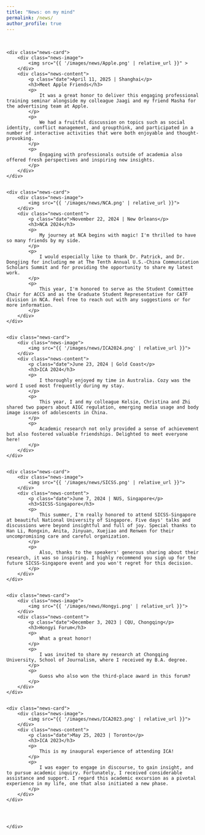 ```yaml
---
title: "News: on my mind"
permalink: /news/
author_profile: true
---
```


<style>
    /* 新闻列表容器 */
    .news-list {
        display: grid;
        grid-template-columns: 1fr;
        gap: 2rem;
        max-width: 800px; /* 卡片最大宽度，可以根据喜好调整 */
        margin: 2rem auto;
    }

    /* 新闻卡片样式 */
    .news-card {
        display: flex;
        /* --- 改动 1: 改变主轴方向，变为“上图下文” --- */
        flex-direction: column; 
        gap: 1rem; /* 图片和文字之间的垂直间距 */
        
        /* 卡片化样式保持不变 */
        background: white;
        border: 1px solid #e9e9e9;
        border-radius: 16px;
        padding: 1.5rem;
        box-shadow: 0 4px 12px rgba(0,0,0,0.08);
        transition: transform 0.3s ease, box-shadow 0.3s ease;
    }

    .news-card:hover {
        transform: translateY(-5px);
        box-shadow: 0 8px 20px rgba(0,0,0,0.12);
    }

    /* 图片容器样式 */
    .news-image {
        /* --- 改动 2: 让图片容器宽度变为100% --- */
        width: 100%; 
    }
    .news-image img {
        width: 100%;
        height: auto;
        border-radius: 8px;
        display: block;
    }

    /* 文字内容容器样式 */
    .news-content {
        /* flex: 1; 在这个布局下不再是必需的 */
    }
    .news-content .date {
        font-size: 0.85em;
        color: #888;
        margin-bottom: 0.5rem;
    }
    .news-content h3 {
        margin: 0 0 0.75rem 0;
        font-size: 1.3em;
        line-height: 1.3;
    }
    .news-content p {
        margin: 0 0 1em 0;
        color: #333;
        line-height: 1.7;
        text-align: justify;
    }
    .news-content p:last-of-type {
        margin-bottom: 0;
    }

    /* 响应式部分不再需要单独设置，因为桌面端已经采用了移动端的上下布局 */
</style>

<div class="news-list">

    <div class="news-card">
        <div class="news-image">
            <img src="{{ '/images/news/Apple.png' | relative_url }}" >
        </div>
        <div class="news-content">
            <p class="date">April 11, 2025 | Shanghai</p>
            <h3>Meet Apple Friends</h3>
            <p>
                It was a great honor to deliver this engaging professional training seminar alongside my colleague Jaagi and my friend Masha for the advertising team at Apple.
            </p>
            <p>
                We had a fruitful discussion on topics such as social identity, conflict management, and groupthink, and participated in a number of interactive activities that were both enjoyable and thought-provoking.
            </p>
            <p>
                Engaging with professionals outside of academia also offered fresh perspectives and inspiring new insights.
            </p>
        </div>
    </div>


    <div class="news-card">
        <div class="news-image">
            <img src="{{ '/images/news/NCA.png' | relative_url }}">
        </div>
        <div class="news-content">
            <p class="date">November 22, 2024 | New Orleans</p>
            <h3>NCA 2024</h3>
            <p>
                My journey at NCA begins with magic! I'm thrilled to have so many friends by my side.
            </p>
            <p>
                I would especially like to thank Dr. Patrick, and Dr. Dongjing for including me at The Tenth Annual U.S.-China Communication Scholars Summit and for providing the opportunity to share my latest work.
            </p>
            <p>
                This year, I'm honored to serve as the Student Committee Chair for ACCS and as the Graduate Student Representative for CATF division in NCA. Feel free to reach out with any suggestions or for more information.
            </p>
        </div>
    </div>


    <div class="news-card">
        <div class="news-image">
            <img src="{{ '/images/news/ICA2024.png' | relative_url }}">
        </div>
        <div class="news-content">
            <p class="date">June 23, 2024 | Gold Coast</p>
            <h3>ICA 2024</h3>
            <p>
                I thoroughly enjoyed my time in Australia. Cozy was the word I used most frequently during my stay.
            </p>
            <p>
                This year, I and my colleague Kelsie, Christina and Zhi shared two papers about AIGC regulation, emerging media usage and body image issues of adolescents in China.
            </p>
            <p>
                Academic research not only provided a sense of achievement but also fostered valuable friendships. Delighted to meet everyone here!
            </p>
        </div>
    </div>


    <div class="news-card">
        <div class="news-image">
            <img src="{{ '/images/news/SICSS.png' | relative_url }}">
        </div>
        <div class="news-content">
            <p class="date">June 7, 2024 | NUS, Singapore</p>
            <h3>SICSS-Singapore</h3>
            <p>
                This summer, I'm really honored to attend SICSS-Singapore at beautiful National University of Singapore. Five days' talks and discussions were beyond insightful and full of joy. Special thanks to Han Li, Rongxin, Anita, Jinyuan, Xuejiao and Renwen for their uncompromising care and careful organization.
            </p>
            <p>
                Also, thanks to the speakers' generous sharing about their research, it was so inspiring. I highly recommend you sign up for the future SICSS-Singapore event and you won't regret for this decision.
            </p>
        </div>
    </div>


    <div class="news-card">
        <div class="news-image">
            <img src="{{ '/images/news/Hongyi.png' | relative_url }}">
        </div>
        <div class="news-content">
            <p class="date">December 3, 2023 | CQU, Chongqing</p>
            <h3>Hongyi Forum</h3>
            <p>
                What a great honor!
            </p>
            <p>
                I was invited to share my research at Chongqing University, School of Journalism, where I received my B.A. degree.
            </p>
            <p>
                Guess who also won the third-place award in this forum?
            </p>
        </div>
    </div>


    <div class="news-card">
        <div class="news-image">
            <img src="{{ '/images/news/ICA2023.png' | relative_url }}">
        </div>
        <div class="news-content">
            <p class="date">May 25, 2023 | Toronto</p>
            <h3>ICA 2023</h3>
            <p>
                This is my inaugural experience of attending ICA!
            </p>
            <p>
                I was eager to engage in discourse, to gain insight, and to pursue academic inquiry. Fortunately, I received considerable assistance and support. I regard this academic excursion as a pivotal experience in my life, one that also initiated a new phase.
            </p>
        </div>
    </div>


    
    
    </div>
